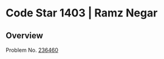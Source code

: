 # Code Star 1403 | Ramz Negar
## Overview
Problem No. [236460](https://quera.org/problemset/236460)
